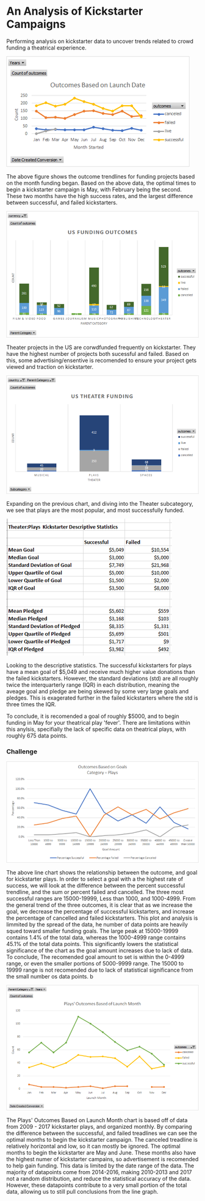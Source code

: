 # An Analysis of Kickstarter Campaigns
Performing analysis on kickstarter data to uncover trends related to crowd funding a theatrical experience. 

![Outcomes Based on Launch Date.png](https://github.com/jburs/kickstarter-analysis/blob/master/Outcomes%20Based%20on%20Launch%20Date.png)

The above figure shows the outcome trendlines for funding projects based on the month funding began. Based on the above data, the optimal times to begin a kickstarter campaign is May, with February being the second. These two months have the high success rates, and the largest difference between successful, and failed kickstarters. 

![US Funding Outcomes by parent category.png](https://github.com/jburs/kickstarter-analysis/blob/master/US%20Funding%20Outcomes%20by%20parent%20category.png)

Theater projects in the US are corwdfunded frequently on kickstarter. They have the highest number of projects both sucessful and failed. Based on this, some advertising/ensentive is recomended to ensure your project gets viewed and traction on kickstarter. 

![US Theater Funding success rates.png](https://github.com/jburs/kickstarter-analysis/blob/master/US%20Theater%20Funding%20success%20rates.png)

Expanding on the previous chart, and diving into the Theater subcategory, we see that plays are the most popular, and most successfully funded. 

![Kickstarter_Descriptive_Statistics.png](https://github.com/jburs/kickstarter-analysis/blob/master/Kickstarter_Descriptive_Statistics.PNG)

Looking to the descriptive statistics. The successful kickstarters for plays have a mean goal of $5,049 and receive much higher value donations than the failed kickstarters. However, the standard deviations (std) are all roughly twice the interquarterly range (IQR) in each distribution, meaning the aveage goal and pledge are being skewed by some very large goals and pledges. This is exagerated further in the failed kickstarters where the std is three times the IQR.


To conclude, it is recomended a goal of roughly $5000, and to begin funding in May for your theatrical play 'fever'. There are limitations within this anylsis, specifially the lack of specific data on theatrical plays, with roughly 675 data points. 


### Challenge

![Kickstarter_Descriptive_Statistics.png](https://github.com/jburs/kickstarter-analysis/blob/master/Plays%20Outcomes%20Based%20on%20Goals.png)

The above line chart shows the relationship between the outcome, and goal for kickstarter plays. In order to select a goal with a the highest rate of success, we will look at the difference between the percent successful trendline, and the sum or percent failed and cancelled. The three most successful ranges are 15000-19999, Less than 1000, and 1000-4999. From the general trend of the three outcomes, it is clear that as we increase the goal, we decrease the percentage of successful kickstarters, and increase the percentage of cancelled and failed kickstarters. This plot and analysis is limmited by the spread of the data, he number of data points are heavily squed toward smaller funding goals. The large peak at 15000-19999 contains 1.4% of the total data, whereas the 1000-4999 range contains 45.1% of the total data points. This significantly lowers the statistical significance of the chart as the goal amount increases due to lack of data. 
To conclude, The recomended goal amount to set is within the 0-4999 range, or even the smaller portions of 5000-9999 range. The 15000 to 19999 range is not recomended due to lack of statistical significance from the small number os data points. b


![Kickstarter_Descriptive_Statistics.png](https://github.com/jburs/kickstarter-analysis/blob/master/Plays%20Outcomes%20Based%20on%20Launch%20Month.png)

The Plays' Outcomes Based on Launch Month chart is based off of data from 2009 - 2017 kickstarter plays, and organized monthly. By comparing the difference between the successful, and failed treadlines we can see the optimal months to begin the kickstarter campaign. The canceled treadline is relatively horizontal and low, so it can mostly be ignored. The optimal months to begin the kickstarter are May and June. These months also have the highest numer of kickstarter campains, so advertisement is recomended to help gain funding. This data is limited by the date range of the data. The majority of datapoints come from 2014-2016, making 2010-2013 and 2017 not a random distribution, and reduce the statistical accuracy of the data. However, these datapoints contribute to a very small portion of the total data, allowing us to still pull conclusions from the line graph. 


